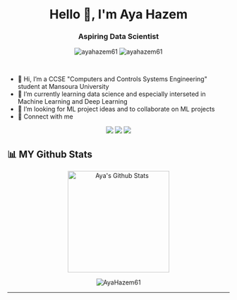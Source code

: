<h1 align="center">Hello 👋, I'm Aya Hazem</h1>
<h3 align="center">Aspiring Data Scientist</h3>
<p align="center"> <img src="https://komarev.com/ghpvc/?username=ayahazem61&label=Profile%20views&color=0e75b6&style=flat" alt="ayahazem61" />
                   <img src="https://img.shields.io/github/followers/ayahazem61?label=Followers" alt="ayahazem61" />
</p>

<br>

- 👋 Hi, I’m a CCSE "Computers and Controls Systems Engineering" student at Mansoura University
- 🌱 I’m currently learning data science and especially interseted in Machine Learning and Deep Learning
- 💞️ I’m looking for ML project ideas and to collaborate on ML projects
- 📩 Connect with me

<p align="center">
<a href="mailto:aya.hazem6103@gmail.com"title="Gmail"><img src="https://img.shields.io/badge/gmail-%23F05033.svg?style=for-the-badge&logo=gmail&logoColor=white"/></a>  
<a href="https://www.facebook.com/aya.hazem.12532/" title="Facebook"><img src="https://img.shields.io/badge/Facebook-%231877F2.svg?style=for-the-badge&logo=Facebook&logoColor=white"/></a>
<a href="https://www.linkedin.com/in/ayahazem6103/" title="LinkedIn"><img src="https://img.shields.io/badge/linkedin-%230077B5.svg?style=for-the-badge&logo=linkedin&logoColor=white"/></a>
</p>


## 📊 MY Github Stats
<p align="center">
  <a href="https://github.com/anuraghazra/github-readme-stats">
    <img alt="Aya's Github Stats" src="https://github-readme-stats.vercel.app/api?username=AyaHazem61&show_icons=true&count_private=true&locale=en&theme=tokyonight&layout=compact" height="230px"/>
  </a>
</p>

<p align="center">
  <img src="https://github-readme-streak-stats.herokuapp.com/?user=AyaHazem61&theme=tokyonight_duo" alt="AyaHazem61" />
</p>





  
----
<!-- <summary><b>⚡ Git profile Trophies</b></summary>
 -->
<!-- <p align="center"> <a href="https://github.com/ryo-ma/github-profile-trophy"><img src="https://github-profile-trophy.vercel.app/?username=AyaHazem61&layout=compact&theme=algolia" alt="AyaHazem61" /></a> </p>

---- -->
<!-- 
<summary><b>⚡ Recent GitHub Activity</b></summary>
<br/>
<a href="https://github.com/AyaHazem61"><img alt="Aya's Activity Graph" src="https://activity-graph.herokuapp.com/graph?username=AyaHazem61&custom_title=Aya%20Taha%27s%20Contribution%20Graph&theme=react-dark" /></a>
<br/> -->


<!---
AyaHazem61/AyaHazem61 is a ✨ special ✨ repository because its `README.md` (this file) appears on your GitHub profile.
You can click the Preview link to take a look at your changes.
--->
